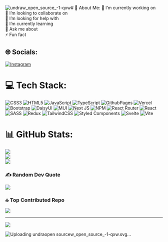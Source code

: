 ![undraw_open_source_-1-qxw](https://github.com/user-attachments/assets/27860202-ed72-4157-afb8-150a9968c22f)# 💫 About Me:
🔭 I’m currently working on<br>👯 I’m looking to collaborate on<br>🤝 I’m looking for help with<br>🌱 I’m currently learning<br>💬 Ask me about<br>⚡ Fun fact


## 🌐 Socials:
[![Instagram](https://img.shields.io/badge/Instagram-%23E4405F.svg?logo=Instagram&logoColor=white)](https://instagram.com/asadpro8888) 

# 💻 Tech Stack:
![CSS3](https://img.shields.io/badge/css3-%231572B6.svg?style=for-the-badge&logo=css3&logoColor=white) ![HTML5](https://img.shields.io/badge/html5-%23E34F26.svg?style=for-the-badge&logo=html5&logoColor=white) ![JavaScript](https://img.shields.io/badge/javascript-%23323330.svg?style=for-the-badge&logo=javascript&logoColor=%23F7DF1E) ![TypeScript](https://img.shields.io/badge/typescript-%23007ACC.svg?style=for-the-badge&logo=typescript&logoColor=white) ![GithubPages](https://img.shields.io/badge/github%20pages-121013?style=for-the-badge&logo=github&logoColor=white) ![Vercel](https://img.shields.io/badge/vercel-%23000000.svg?style=for-the-badge&logo=vercel&logoColor=white) ![Bootstrap](https://img.shields.io/badge/bootstrap-%238511FA.svg?style=for-the-badge&logo=bootstrap&logoColor=white) ![DaisyUI](https://img.shields.io/badge/daisyui-5A0EF8?style=for-the-badge&logo=daisyui&logoColor=white) ![MUI](https://img.shields.io/badge/MUI-%230081CB.svg?style=for-the-badge&logo=mui&logoColor=white) ![Next JS](https://img.shields.io/badge/Next-black?style=for-the-badge&logo=next.js&logoColor=white) ![NPM](https://img.shields.io/badge/NPM-%23CB3837.svg?style=for-the-badge&logo=npm&logoColor=white) ![React Router](https://img.shields.io/badge/React_Router-CA4245?style=for-the-badge&logo=react-router&logoColor=white) ![React](https://img.shields.io/badge/react-%2320232a.svg?style=for-the-badge&logo=react&logoColor=%2361DAFB) ![SASS](https://img.shields.io/badge/SASS-hotpink.svg?style=for-the-badge&logo=SASS&logoColor=white) ![Redux](https://img.shields.io/badge/redux-%23593d88.svg?style=for-the-badge&logo=redux&logoColor=white) ![TailwindCSS](https://img.shields.io/badge/tailwindcss-%2338B2AC.svg?style=for-the-badge&logo=tailwind-css&logoColor=white) ![Styled Components](https://img.shields.io/badge/styled--components-DB7093?style=for-the-badge&logo=styled-components&logoColor=white) ![Svelte](https://img.shields.io/badge/svelte-%23f1413d.svg?style=for-the-badge&logo=svelte&logoColor=white) ![Vite](https://img.shields.io/badge/vite-%23646CFF.svg?style=for-the-badge&logo=vite&logoColor=white)
# 📊 GitHub Stats:
![](https://github-readme-stats.vercel.app/api?username=asadpro888&theme=dark&hide_border=false&include_all_commits=true&count_private=true)<br/>
![](https://github-readme-streak-stats.herokuapp.com/?user=asadpro888&theme=dark&hide_border=false)<br/>
![](https://github-readme-stats.vercel.app/api/top-langs/?username=asadpro888&theme=dark&hide_border=false&include_all_commits=true&count_private=true&layout=compact)

### ✍️ Random Dev Quote
![](https://quotes-github-readme.vercel.app/api?type=horizontal&theme=radical)

### 🔝 Top Contributed Repo
![](https://github-contributor-stats.vercel.app/api?username=asadpro888&limit=5&theme=dark&combine_all_yearly_contributions=true)

---
[![](https://visitcount.itsvg.in/api?id=asadpro888&icon=0&color=0)](https://visitcount.itsvg.in)



<!-- Proudly created with GPRM ( https://gprm.itsvg.in ) -->
![Uploading undra<svg xmlns="http://www.w3.org/2000/svg" data-name="Layer 1" width="1028" height="598.99741" viewBox="0 0 1028 598.99741" xmlns:xlink="http://www.w3.org/1999/xlink"><title>open source</title><circle cx="332.00497" cy="292.00357" r="292.00357" fill="#f2f2f2"/><path d="M1114,668.4987a13.68982,13.68982,0,0,1-.16992,2.12c-7.14014,43.76-234.46008,78.88-513.83008,78.88s-506.69-35.12-513.83-78.88a13.67509,13.67509,0,0,1-.17-2.12c0-.2,0-.41.02-.61,0-.11005.01-.21.01-.32a.48944.48944,0,0,0,.01-.12c.04-.45.1-.88.18-1.32,3.26-17.89,43.35-34.33,108.74-47.5,53.48-10.77,123.89-19.36,204.93-24.76,61.5-4.1,129.12-6.37,200.11-6.37,57.12,0,112.06,1.47,163.38,4.17h.02q16.11.855,31.74,1.87c71.33,4.62,134.63,11.69,185.63,20.54,31.37,5.45,58.1,11.58,79.18994,18.22h.01c32.46,10.23,51.6001,21.7,53.81006,33.83.08.44.13989.87.17993,1.32a.48659.48659,0,0,0,.01.12c0,.11.01.21.01.32C1114,668.08867,1114,668.29869,1114,668.4987Z" transform="translate(-86 -150.5013)" fill="#3f3d56"/><ellipse cx="501" cy="571.99741" rx="165" ry="24" opacity="0.1"/><path d="M1059.96,632.29869c-5.77,1.65-12.27,3.18-19.3999,4.58-29.36011,5.78-69.42005,9.33-113.53,9.33-49.28,0-93.45-4.43-123.38-11.44-24.84-5.81994-39.88-13.38995-39.88-21.69995,0-7.30005,11.63995-14.06,31.37-19.53,71.33,4.62,134.63,11.69,185.63,20.54C1012.14,619.52867,1038.87,625.65868,1059.96,632.29869Z" transform="translate(-86 -150.5013)" opacity="0.1"/><path d="M618,621.2487c0,15.13-94.92,27.4-212,27.4s-212-12.27-212-27.4a4.372,4.372,0,0,1,.96-2.62c53.48-10.77,123.89-19.36,204.93-24.76q3.045-.015,6.11-.01C523.08,593.85869,618,606.1187,618,621.2487Z" transform="translate(-86 -150.5013)" opacity="0.1"/><rect x="416.47191" y="334.97493" width="41.68539" height="134.58427" fill="#000000"/><rect x="279.50562" y="271.85134" width="41.68539" height="197.70787" fill="#000000"/><rect x="143.73034" y="271.85134" width="41.68539" height="197.70787" fill="#000000"/><rect x="211.61798" y="271.85134" width="41.68539" height="134.58427" fill="#000000"/><rect x="347.39326" y="271.85134" width="41.68539" height="39.30337" fill="#000000"/><rect x="347.39326" y="334.97493" width="41.68539" height="134.58427" fill="#8a8b8c"/><rect x="416.47191" y="271.85134" width="109.57303" height="39.30337" fill="#000000"/><path d="M901.062,410.53031q42.74823,0,72.77372,29.83923A97.98265,97.98265,0,0,1,995.66753,473.208a107.34579,107.34579,0,0,1,.09551,78.40916,93.53335,93.53335,0,0,1-21.73946,32.294,104.70367,104.70367,0,0,1-33.84136,22.5609,101.42451,101.42451,0,0,1-39.11384,7.82277,99.01466,99.01466,0,0,1-38.66173-7.73362A104.84511,104.84511,0,0,1,807.00731,551.165a101.7643,101.7643,0,0,1,.08913-77.59409A102.30668,102.30668,0,0,1,829.565,440.18488Q858.67354,410.53668,901.062,410.53031Zm.36932,18.3773q-34.93023,0-58.76787,24.37889A87.59486,87.59486,0,0,0,824.197,480.66778a80.78885,80.78885,0,0,0,0,63.31126,86.24851,86.24851,0,0,0,45.5771,45.30965,82.68682,82.68682,0,0,0,63.41-.08914,87.99456,87.99456,0,0,0,27.74106-18.37412q23.83128-23.28683,23.82809-58.40491a83.65859,83.65859,0,0,0-6.18627-32.02018,81.465,81.465,0,0,0-18.0016-26.92917Q935.98906,428.9092,901.43132,428.90761Zm-1.27673,66.59064-13.64925,7.09685a14.0061,14.0061,0,0,0-5.36482-6.36774,12.08742,12.08742,0,0,0-5.91563-1.818q-13.63969,0-13.64606,18.01115,0,8.18574,3.45449,13.09526,3.45768,4.9143,10.19157,4.91589,8.91644,0,12.55719-8.73335l12.55082,6.36774a29.99,29.99,0,0,1-26.74451,16.01168q-13.64448,0-22.01646-8.3704-8.36721-8.36721-8.36721-23.28364,0-14.55666,8.45954-23.10535,8.45795-8.5487,21.37969-8.55187Q891.97045,480.75694,900.15459,495.49825Zm58.76469,0-13.46459,7.09685a13.99175,13.99175,0,0,0-5.368-6.36774,12.37253,12.37253,0,0,0-6.09393-1.818q-13.64446,0-13.64924,18.01115,0,8.18574,3.45767,13.09526,3.45291,4.9143,10.19157,4.91589,8.90688,0,12.54764-8.73335l12.73548,6.36774a31.27658,31.27658,0,0,1-11.27409,11.73575,29.39766,29.39766,0,0,1-15.46405,4.27593q-13.83072,0-22.09923-8.3704-8.2908-8.36721-8.28444-23.28364,0-14.55666,8.46273-23.10535,8.45319-8.5487,21.37333-8.55187Q950.91184,480.75694,958.91928,495.49825Z" transform="translate(-86 -150.5013)" fill="#000000"/><path d="M839.41688,660.83685c0,48.73748-67.93425,33.66253-151.11288,33.66253s-150.10359,15.075-150.10359-33.66253,67.925-59.33747,151.10359-59.33747S839.41688,612.09937,839.41688,660.83685Z" transform="translate(-86 -150.5013)" opacity="0.1"/><path d="M839.41688,648.83685c0,48.73748-67.93425,33.66253-151.11288,33.66253s-150.10359,15.075-150.10359-33.66253,67.925-59.33747,151.10359-59.33747S839.41688,600.09937,839.41688,648.83685Z" transform="translate(-86 -150.5013)" fill="#3f3d56"/><path d="M825.54156,561.34329l3.43359,14.16355a.88462.88462,0,0,1-.01719.478l-15.57547,48.67335a.88465.88465,0,0,1-1.72156-.16974l-2.15469-18.96122a.88471.88471,0,0,1,.03787-.374l14.29657-43.87567A.88465.88465,0,0,1,825.54156,561.34329Z" transform="translate(-86 -150.5013)" fill="#2f2e41"/><polygon points="738.278 412.038 741.449 424.19 727.711 468.572 724.541 454.835 738.278 412.038" fill="#f2f2f2"/><path d="M755.06392,628.58381c.52836,1.58507,54.949-.52835,55.47732-1.05671a11.4687,11.4687,0,0,0,1.16235-2.11342c.49669-1.05671.95107-2.11342.95107-2.11342l-2.11342-17.10815L756.649,604.27946s-1.34734,14.49808-1.62209,21.13422A15.85321,15.85321,0,0,0,755.06392,628.58381Z" transform="translate(-86 -150.5013)" fill="#2f2e41"/><polygon points="717.673 458.005 718.729 472.799 694.953 472.799 694.953 458.005 717.673 458.005" opacity="0.1"/><polygon points="687.028 462.76 687.17 462.732 686.5 469.1 673.291 469.1 673.291 462.76 687.028 462.76" opacity="0.1"/><path d="M755.06392,628.58381c.52836,1.58507,54.949-.52835,55.47732-1.05671a11.4687,11.4687,0,0,0,1.16235-2.11342H755.0269A15.85321,15.85321,0,0,0,755.06392,628.58381Z" transform="translate(-86 -150.5013)" opacity="0.1"/><path d="M671.05541,573.10649h14.79395l36.45652-14.26559s25.88942-10.56711,23.776,9.5104S740.27,615.37493,740.27,615.37493s-11.62382-5.28356-17.96409-3.69849-2.11342-32.22968-2.11342-32.22968-51.77883,24.8327-56.534,21.66257-5.81191-25.36106-5.81191-25.36106Z" transform="translate(-86 -150.5013)" fill="#2f2e41"/><path d="M671.05541,573.10649h14.79395l36.45652-14.26559s25.88942-10.56711,23.776,9.5104S740.27,615.37493,740.27,615.37493s-11.62382-5.28356-17.96409-3.69849-2.11342-32.22968-2.11342-32.22968-51.77883,24.8327-56.534,21.66257-5.81191-25.36106-5.81191-25.36106Z" transform="translate(-86 -150.5013)" opacity="0.1"/><path d="M694.36337,526.77716l17.90376,25.72347,41.74008,34.87146s38.56994,8.982,33.28639,15.32231-37.51323-6.34027-37.51323-6.34027S701.7,561.48268,700.115,558.8409s-19.0208-27.47448-19.0208-27.47448Z" transform="translate(-86 -150.5013)" fill="#a0616a"/><path d="M694.36337,526.77716l17.90376,25.72347,41.74008,34.87146s38.56994,8.982,33.28639,15.32231-37.51323-6.34027-37.51323-6.34027S701.7,561.48268,700.115,558.8409s-19.0208-27.47448-19.0208-27.47448Z" transform="translate(-86 -150.5013)" opacity="0.1"/><circle cx="605.66127" cy="324.33109" r="23.77599" fill="#a0616a"/><path d="M690.0762,495.9666s-7.92533,13.73724-9.51039,21.13422-23.776-14.79395-23.776-14.79395l-2.90595-7.66115s20.87-9.77458,19.285-17.69991S690.0762,495.9666,690.0762,495.9666Z" transform="translate(-86 -150.5013)" fill="#a0616a"/><path d="M683.73594,506.00536l11.62382,22.71928s-2.64178,11.09546-6.86862,12.15217-22.19093-13.73724-22.19093-13.73724Z" transform="translate(-86 -150.5013)" fill="#d0cde1"/><path d="M694.30305,537.17833l21.66257,28.53119,51.77883,38.56994s37.51323,7.92534,29.05955,13.73724-32.758-5.28355-32.758-5.28355-52.30718-28.00284-63.40265-39.62666-31.70132-31.173-31.70132-31.173Z" transform="translate(-86 -150.5013)" fill="#a0616a"/><path d="M665.2435,581.56018l6.34026,10.03875,37.83932-11.9045a29.75135,29.75135,0,0,1,24.7708,2.98851c6.60444,4.1608,10.83129,10.76524,1.32089,20.53981-19.0208,19.54915-31.70133,8.982-31.70133,8.982s-63.931,30.11625-74.49811,15.3223-11.09546-22.19093-11.09546-22.19093S658.90323,579.97511,665.2435,581.56018Z" transform="translate(-86 -150.5013)" fill="#2f2e41"/><path d="M744.49681,616.43164s16.90737,11.09546-3.17013,16.379-34.87146-2.11343-34.87146-2.11343-17.43573,0-17.43573-8.982,5.81191-10.03875,5.81191-10.03875l17.96409,2.64178S734.45806,608.50631,744.49681,616.43164Z" transform="translate(-86 -150.5013)" fill="#d0cde1"/><path d="M711.16583,468.8514a17.728,17.728,0,0,0,4.98235,1.78469,4.548,4.548,0,0,0,4.59533-1.96886,6.18073,6.18073,0,0,0,.522-2.7952c.06365-2.90132-.14619-6.03778-1.98475-8.28309-1.1701-1.429-2.87816-2.32977-4.08936-3.72406a17.59821,17.59821,0,0,1-2.06717-3.37767c-2.35552-4.42406-5.84318-8.67589-10.69025-9.9513a23.18347,23.18347,0,0,0-6.24-.47707l-12.20625.17221a21.25081,21.25081,0,0,0-5.872.632c-3.92885,1.1879-6.78945,4.49179-9.40936,7.65139a47.85117,47.85117,0,0,0-5.39639,7.44763,26.133,26.133,0,0,0-3.09771,12.80437,11.97989,11.97989,0,0,0,.43881,3.38808,18.80129,18.80129,0,0,0,1.33168,2.925c2.28907,4.49613,3.64824,10.1121,1.07032,14.44908,4.47812-1.82926,8.90892-4.22774,11.863-8.05834,1.3215-1.71364,2.35787-3.7197,4.119-4.9772s4.63076-1.36658,5.76072.479a5.163,5.163,0,0,1,.58258,2.41835,11.084,11.084,0,0,0,.66762,4.08133,3.05833,3.05833,0,0,0,3.32224,1.8956c2.30039-.648,2.0801-4.17861,3.85194-5.78243,1.3456-1.218,3.42157-.98516,5.15028-1.53807a7.64334,7.64334,0,0,0,4.38653-4.32052c.65453-1.46807.64508-5.3098,1.88365-6.10481C706.19386,466.62453,709.72609,468.20958,711.16583,468.8514Z" transform="translate(-86 -150.5013)" fill="#2f2e41"/><path d="M651.99646,492.13947a6.27057,6.27057,0,0,1,3.26389.00831c3.39162.91054,10.99473,3.321,12.62493,6.989,2.11342,4.7552,9.51039,12.15217,9.51039,12.15217s10.03876,10.03875,7.92534,16.90737-10.03876,14.794-10.03876,14.794,2.11342,32.758-8.45368,41.21172-14.794,2.64178-14.794,10.56711-32.758,32.758-39.0983,17.43573c0,0,3.17014-28.5312,2.11343-38.56995C614.00826,563.74087,615.53292,502.01108,651.99646,492.13947Z" transform="translate(-86 -150.5013)" fill="#d0cde1"/><path d="M668.942,505.477s32.22968,23.776,26.41777,33.81475c0,0-19.54915,9.5104-23.776,8.982s-20.60586-19.02079-24.8327-20.60586S640.4108,497.55167,668.942,505.477Z" transform="translate(-86 -150.5013)" fill="#d0cde1"/><path d="M579.81065,526.78274c-5.01266,1.69284-9.5539,5.65228-10.58039,10.84253-.47582,2.40592-.18409,4.907-.58451,7.32661-.92865,5.61161-5.33358,9.89722-9.39638,13.878s-8.2584,8.60617-8.55492,14.28636c-.3247,6.22,4.1862,12.047,3.40563,18.22633-.90687,7.17909-8.48947,11.831-10.36389,18.82016-1.25164,4.667.28211,9.6942,2.8055,13.81484,4.80858,7.85231,13.0279,13.18323,21.78085,16.041s18.07506,3.45905,27.28222,3.55552c11.21079.11746,23.38277-.845,31.806-8.244a25.48043,25.48043,0,0,0,8.459-16.5882c.8002-8.57064-2.77695-17.42641-.30951-25.67311,1.55287-5.19,5.44709-9.93,4.86592-15.316-.56823-5.26625-5.16773-8.99907-8.32312-13.25346-2.9461-3.97222-4.7338-8.66319-6.48587-13.28794l-5.99481-15.82383c-1.17848-3.1107-2.47257-6.38232-5.09885-8.424-4.91665-3.8221-12.82242-3.07115-18.57152-2.28285C590.61855,525.412,584.93966,525.0506,579.81065,526.78274Z" transform="translate(-86 -150.5013)" fill="#2f2e41"/><path d="M581.68806,572.87747s2.65748,8.63681-17.27362,18.60236,1.99311,20.59548,1.99311,20.59548l23.25295,5.315s23.91732-3.32185,26.5748-7.30808,7.30808-17.27362,5.97934-19.26673a31.0614,31.0614,0,0,0-3.32186-3.98622s-15.94488-2.65748-15.28051-9.96555S581.68806,572.87747,581.68806,572.87747Z" transform="translate(-86 -150.5013)" fill="#ffb9b9"/><path d="M581.68806,572.87747s2.65748,8.63681-17.27362,18.60236,1.99311,20.59548,1.99311,20.59548l23.25295,5.315s23.91732-3.32185,26.5748-7.30808,7.30808-17.27362,5.97934-19.26673a31.0614,31.0614,0,0,0-3.32186-3.98622s-15.94488-2.65748-15.28051-9.96555S581.68806,572.87747,581.68806,572.87747Z" transform="translate(-86 -150.5013)" opacity="0.1"/><circle cx="508.64328" cy="414.73592" r="21.25984" fill="#ffb9b9"/><path d="M592.318,610.08219s-25.60367-1.87245-26.08923-19.53858c0,0-9.12238-1.05689-11.77986,1.60059s-11.2943,4.65059-11.2943,11.29429,14.61615,26.57481,14.61615,26.57481,7.97244,26.5748,4.65059,31.22539-3.98622,16.60925-3.98622,16.60925,33.2185-2.65748,38.53346,0,26.57481,2.65748,27.90355,0-1.32874-35.876-1.32874-35.876,5.97933-7.97244,4.65059-17.27362L644.13885,606.096s-5.97933-17.938-15.28051-17.938c0,0-12.623-3.32185-12.95522-1.66092S622.21464,606.76034,592.318,610.08219Z" transform="translate(-86 -150.5013)" fill="#ff6584"/><path d="M532.52467,668.54676s5.97933,9.30118,21.25985,11.29429,17.938-3.32185,16.60925-4.65059-17.27362-7.30807-17.27362-7.30807l-9.30119-7.30807Z" transform="translate(-86 -150.5013)" fill="#ffb9b9"/><path d="M641.48137,660.57432l-17.27362,9.96555s-22.58859-1.32874-13.95178,5.315,24.5817,3.98622,24.5817,3.98622l15.28051-7.30807Z" transform="translate(-86 -150.5013)" fill="#ffb9b9"/><path d="M555.11326,677.84794s-15.94489,39.19784,3.32185,45.17717,72.41634,4.65059,84.375-3.32185,15.28051-18.60236,13.2874-21.92421-15.28051-12.623-24.58169-13.2874S555.11326,677.84794,555.11326,677.84794Z" transform="translate(-86 -150.5013)" fill="#2f2e41"/><path d="M555.11326,677.84794s-15.94489,39.19784,3.32185,45.17717,72.41634,4.65059,84.375-3.32185,15.28051-18.60236,13.2874-21.92421-15.28051-12.623-24.58169-13.2874S555.11326,677.84794,555.11326,677.84794Z" transform="translate(-86 -150.5013)" opacity="0.05"/><path d="M630.37766,680.28318s56.28087-20.37323,55.6165,4.20847-35.876,31.22539-35.876,31.22539l-10.62992,1.32874-58.46457,1.99311s1.99311-10.62992-2.65748-11.95866c0,0,15.28051-3.98622,15.94488-4.65059s38.53347-13.95177,41.19095-14.61614,10.62992-5.97934,16.60925-5.315c0,0,6.6437-5.315,13.95177-3.98622l-20.59547,1.32874Z" transform="translate(-86 -150.5013)" fill="#2f2e41"/><path d="M630.37766,680.28318s56.28087-20.37323,55.6165,4.20847-35.876,31.22539-35.876,31.22539l-10.62992,1.32874-58.46457,1.99311s1.99311-10.62992-2.65748-11.95866c0,0,15.28051-3.98622,15.94488-4.65059s38.53347-13.95177,41.19095-14.61614,10.62992-5.97934,16.60925-5.315c0,0,6.6437-5.315,13.95177-3.98622l-20.59547,1.32874Z" transform="translate(-86 -150.5013)" opacity="0.1"/><polygon points="534.434 533.081 541.53 549.271 584.714 533.99 588.036 525.354 576.741 523.36 554.035 527.347 544.187 530.004 534.434 533.081" fill="#2f2e41"/><polygon points="534.434 533.081 541.53 549.271 584.714 533.99 588.036 525.354 576.741 523.36 554.035 527.347 544.187 530.004 534.434 533.081" opacity="0.1"/><path d="M528.53845,703.094s12.623,15.94488,27.23918,19.9311,22.58858-1.32874,22.58858-1.32874L573.71562,703.094l-1.99311-11.95866L563.0857,685.156l-17.27363-7.97245-20.59547-6.6437s-8.63681-1.32874-8.63681,0,7.97244,21.25985,7.97244,21.25985Z" transform="translate(-86 -150.5013)" fill="#2f2e41"/><path d="M543.819,711.73082s2.65748,19.26673,5.97934,20.59547,13.2874-1.32874,15.94488-2.65748,11.69054-7.45919,11.69054-7.45919S545.81207,710.40208,543.819,711.73082Z" transform="translate(-86 -150.5013)" fill="#f2f2f2"/><polygon points="518.277 563.223 530.9 565.216 529.571 580.496 511.964 576.22 518.277 563.223" fill="#ffb9b9"/><path d="M612.18567,717.97655s-5.91592,7.04167.06341,11.02789l3.98622,3.32185s13.28741,2.65748,14.61615,3.98622,6.6437-1.99311,6.6437-1.99311.66437-19.9311,0-21.25984-8.63681-2.65748-9.30118-1.32874-8.63682,3.32185-13.28741,1.99311Z" transform="translate(-86 -150.5013)" fill="#f2f2f2"/><path d="M559.09948,682.49853s-46.50591-27.23917-53.814-17.27362-15.28051,23.91733,5.97933,34.54725,87.69685,32.55413,87.69685,32.55413,9.96555-15.28051,9.96555-19.26673c0,0-35.21161-15.94488-41.19094-17.27362s-29.89666-16.60926-33.21851-17.938-7.97244-5.315-7.97244-5.315Z" transform="translate(-86 -150.5013)" fill="#2f2e41"/><path d="M545.81207,600.11664l-2.65748,1.99311s-5.97933,15.28052-6.6437,23.91733-8.63681,35.21161-7.97244,38.53346,1.32874,5.97933,5.315,9.30118c0,0,5.315-11.95866,14.61615-9.96555l11.29429-41.19094Z" transform="translate(-86 -150.5013)" fill="#ff6584"/><path d="M638.82389,600.11664l5.315,5.97933s3.32185,7.97245,3.32185,9.96556,6.6437,31.22539,7.30807,32.55413,3.32185,17.938,0,21.92421-9.30118,6.6437-9.30118,6.6437,3.98622-13.95177-8.63681-14.61614l1.32874-5.315-11.95866-39.8622Z" transform="translate(-86 -150.5013)" fill="#ff6584"/><path d="M547.14082,645.85762v34.9949a8.41342,8.41342,0,0,0,8.2888,8.41251l73.18511,1.08423a8.41344,8.41344,0,0,0,8.53185-8.08916l1.34611-34.999a8.41344,8.41344,0,0,0-8.28529-8.73591l-74.53123-1.08016A8.41342,8.41342,0,0,0,547.14082,645.85762Z" transform="translate(-86 -150.5013)" fill="#3f3d56"/><ellipse cx="509.89011" cy="401.732" rx="22.88412" ry="12.32222" fill="#2f2e41"/><circle cx="505.9858" cy="513.72706" r="5.31496" fill="#f2f2f2"/></svg>w_open_source_-1-qxw.svg…]()
